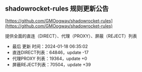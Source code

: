 ## shadowrocket-rules 规则更新公告

[https://github.com/GMOogway/shadowrocket-rules](https://github.com/GMOogway/shadowrocket-rules)

提供全面的直连（DIRECT）、代理（PROXY）、屏蔽（REJECT）列表
- 最后 更新 时间：2024-01-18 06:35:02
- 直连DIRECT列表：64846，update -17
- 代理PROXY 列表：19364，update +0
- 屏蔽REJECT列表：70504，update +39
